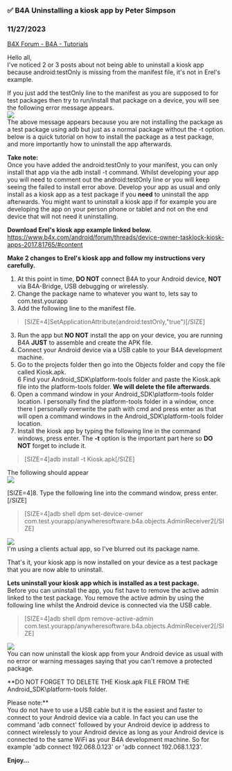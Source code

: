 ### ✅ B4A Uninstalling a kiosk app by Peter Simpson
### 11/27/2023
[B4X Forum - B4A - Tutorials](https://www.b4x.com/android/forum/threads/155390/)

Hello all,  
I've noticed 2 or 3 posts about not being able to uninstall a kiosk app because android:testOnly is missing from the manifest file, it's not in Erel's example.  
  
If you just add the testOnly line to the manifest as you are supposed to for test packages then try to run/install that package on a device, you will see the following error message appears.  
![](https://www.b4x.com/android/forum/attachments/146945)  
The above message appears because you are not installing the package as a test package using adb but just as a normal package without the -t option. below is a quick tutorial on how to install the package as a test package, and more importantly how to uninstall the app afterwards.  
  
**Take note:**   
Once you have added the android:testOnly to your manifest, you can only install that app via the adb install -t command. Whilst developing your app you will need to comment out the android:testOnly line or you will keep seeing the failed to install error above. Develop your app as usual and only install as a kiosk app as a test package if you **need** to uninstall the app afterwards. You might want to uninstall a kiosk app if for example you are developing the app on your person phone or tablet and not on the end device that will not need it uninstalling.  
  
**Download Erel's kiosk app example linked below.**  
<https://www.b4x.com/android/forum/threads/device-owner-tasklock-kiosk-apps-2017.81765/#content>  
  
**Make 2 changes to Erel's kiosk app and follow my instructions very carefully.**  
  
1. At this point in time, **DO NOT** connect B4A to your Android device, **NOT** via B4A-Bridge, USB debugging or wirelessly.  
2. Change the package name to whatever you want to, lets say to com.test.yourapp  
3. Add the following line to the manifest file.  
> [SIZE=4]SetApplicationAttribute(android:testOnly,"true")[/SIZE]

  
3. Run the app but **NO NOT** install the app on your device, you are running B4A **JUST** to assemble and create the APK file.  
4. Connect your Android device via a USB cable to your B4A development machine.  
5. Go to the projects folder then go into the Objects folder and copy the file called Kiosk.apk.  
6 Find your Android\_SDK\platform-tools folder and paste the Kiosk.apk file into the platform-tools folder. **We will delete the file afterwards**.  
7. Open a command window in your Android\_SDK\platform-tools folder location. I personally find the platform-tools folder in a window, once there I personally overwrite the path with cmd and press enter as that will open a command windows in the Android\_SDK\platform-tools folder location.  
8. Install the kiosk app by typing the following line in the command windows, press enter. The **-t** option is the important part here so **DO NOT** forget to include it.  
> [SIZE=4]adb install -t Kiosk.apk[/SIZE]

The following should appear  
![](https://www.b4x.com/android/forum/attachments/146942)  
  
[SIZE=4]8. Type the following line into the command window, press enter.[/SIZE]  
> [SIZE=4]adb shell dpm set-device-owner com.test.yourapp/anywheresoftware.b4a.objects.AdminReceiver2[/SIZE]

![](https://www.b4x.com/android/forum/attachments/146943)  
I'm using a clients actual app, so I've blurred out its package name.  
  
That's it, your kiosk app is now installed on your device as a test package that you are now able to uninstall.  
  
**Lets uninstall your kiosk app which is installed as a test package.**  
Before you can uninstall the app, you fist have to remove the active admin linked to the test package. You remove the active admin by using the following line whilst the Android device is connected via the USB cable.  
> [SIZE=4]adb shell dpm remove-active-admin com.test.yourapp/anywheresoftware.b4a.objects.AdminReceiver2[/SIZE]

![](https://www.b4x.com/android/forum/attachments/146944)  
You can now uninstall the kiosk app from your Android device as usual with no error or warning messages saying that you can't remove a protected package.  
  
**DO NOT FORGET TO DELETE THE Kiosk.apk FILE FROM THE Android\_SDK\platform-tools folder.  
  
Please note:**  
You do not have to use a USB cable but it is the easiest and faster to connect to your Android device via a cable. In fact you can use the command 'adb connect' followed by your Android device ip address to connect wirelessly to your Android device as long as your Android device is connected to the same WiFi as your B4A development machine. So for example 'adb connect 192.068.0.123' or 'adb connect 192.068.1.123'.  
  
  
**Enjoy…**